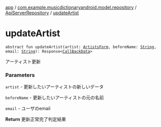 [app](../../index.md) / [com.example.musicdictionaryandroid.model.repository](../index.md) / [ApiServerRepository](index.md) / [updateArtist](./update-artist.md)

# updateArtist

`abstract fun updateArtist(artist: `[`ArtistsForm`](../../com.example.musicdictionaryandroid.model.entity/-artists-form/index.md)`, beforeName: `[`String`](https://kotlinlang.org/api/latest/jvm/stdlib/kotlin/-string/index.html)`, email: `[`String`](https://kotlinlang.org/api/latest/jvm/stdlib/kotlin/-string/index.html)`): Response<`[`CallBackData`](../../com.example.musicdictionaryandroid.model.entity/-call-back-data/index.md)`>`

アーティスト更新

### Parameters

`artist` - 更新したいアーティストの新しいデータ

`beforeName` - 更新したいアーティストの元の名前

`email` - ユーザのemail

**Return**
更新正常完了判定結果

